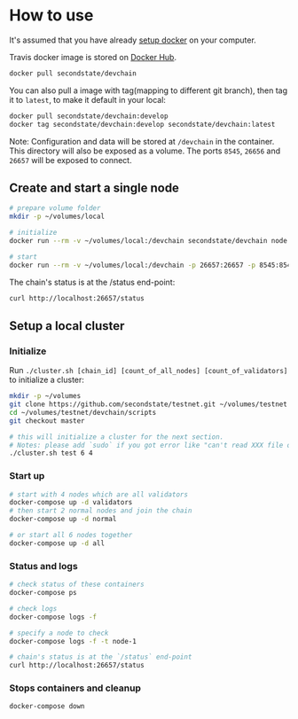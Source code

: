 # How to use

It's assumed that you have already [setup docker](https://docs.docker.com/install/) on your computer.

Travis docker image is stored on [Docker Hub](https://hub.docker.com/r/secondstate/devchain/tags/).

```sh
docker pull secondstate/devchain
```

You can also pull a image with tag(mapping to different git branch), then tag it to `latest`, to make it default in your local:

```sh
docker pull secondstate/devchain:develop
docker tag secondstate/devchain:develop secondstate/devchain:latest
```

Note: Configuration and data will be stored at `/devchain` in the container. This directory will also be exposed as a volume. The ports `8545`, `26656` and `26657` will be exposed to connect.

## Create and start a single node

```sh
# prepare volume folder
mkdir -p ~/volumes/local

# initialize
docker run --rm -v ~/volumes/local:/devchain secondstate/devchain node init --home=/devchain

# start
docker run --rm -v ~/volumes/local:/devchain -p 26657:26657 -p 8545:8545 secondstate/devchain node start --home=/devchain
```

The chain's status is at the /status end-point:

```sh
curl http://localhost:26657/status
```

## Setup a local cluster

### Initialize

Run `./cluster.sh [chain_id] [count_of_all_nodes] [count_of_validators]` to initialize a cluster:

```sh
mkdir -p ~/volumes
git clone https://github.com/secondstate/testnet.git ~/volumes/testnet
cd ~/volumes/testnet/devchain/scripts
git checkout master

# this will initialize a cluster for the next section.
# Notes: please add `sudo` if you got error like "can't read XXX file or directory ..."
./cluster.sh test 6 4
```

### Start up

```sh
# start with 4 nodes which are all validators
docker-compose up -d validators
# then start 2 normal nodes and join the chain
docker-compose up -d normal

# or start all 6 nodes together
docker-compose up -d all
```

### Status and logs

```sh
# check status of these containers
docker-compose ps

# check logs
docker-compose logs -f

# specify a node to check
docker-compose logs -f -t node-1

# chain's status is at the `/status` end-point
curl http://localhost:26657/status
```

### Stops containers and cleanup

```sh
docker-compose down
```

